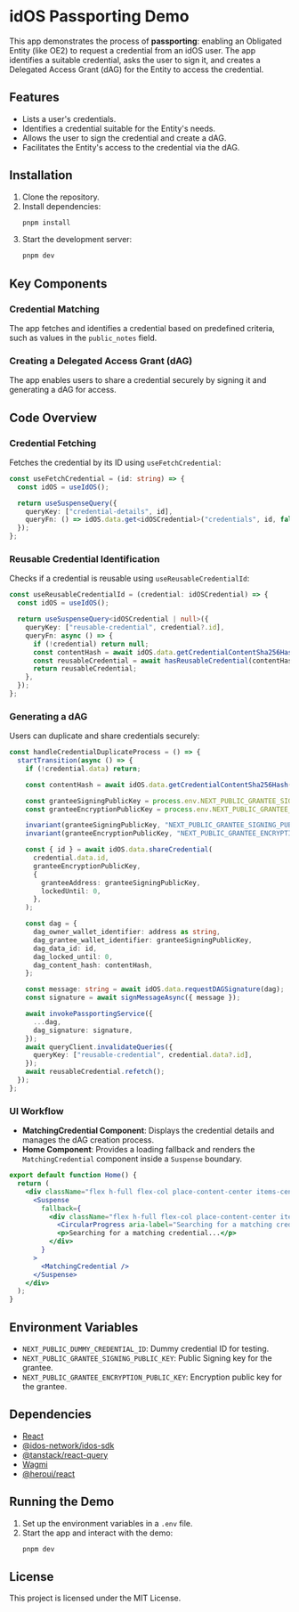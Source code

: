 # idOS Passporting Demo

This app demonstrates the process of **passporting**: enabling an Obligated Entity (like OE2) to request a credential from an idOS user. The app identifies a suitable credential, asks the user to sign it, and creates a Delegated Access Grant (dAG) for the Entity to access the credential.

## Features

- Lists a user's credentials.
- Identifies a credential suitable for the Entity's needs.
- Allows the user to sign the credential and create a dAG.
- Facilitates the Entity's access to the credential via the dAG.

## Installation

1. Clone the repository.
2. Install dependencies:
   ```bash
   pnpm install
   ```
3. Start the development server:
   ```bash
   pnpm dev
   ```

## Key Components

### Credential Matching

The app fetches and identifies a credential based on predefined criteria, such as values in the `public_notes` field.

### Creating a Delegated Access Grant (dAG)

The app enables users to share a credential securely by signing it and generating a dAG for access.

## Code Overview

### Credential Fetching

Fetches the credential by its ID using `useFetchCredential`:

```typescript
const useFetchCredential = (id: string) => {
  const idOS = useIdOS();

  return useSuspenseQuery({
    queryKey: ["credential-details", id],
    queryFn: () => idOS.data.get<idOSCredential>("credentials", id, false),
  });
};
```

### Reusable Credential Identification

Checks if a credential is reusable using `useReusableCredentialId`:

```typescript
const useReusableCredentialId = (credential: idOSCredential) => {
  const idOS = useIdOS();

  return useSuspenseQuery<idOSCredential | null>({
    queryKey: ["reusable-credential", credential?.id],
    queryFn: async () => {
      if (!credential) return null;
      const contentHash = await idOS.data.getCredentialContentSha256Hash(credential.id);
      const reusableCredential = await hasReusableCredential(contentHash);
      return reusableCredential;
    },
  });
};
```

### Generating a dAG

Users can duplicate and share credentials securely:

```typescript
const handleCredentialDuplicateProcess = () => {
  startTransition(async () => {
    if (!credential.data) return;

    const contentHash = await idOS.data.getCredentialContentSha256Hash(credential.data.id);

    const granteeSigningPublicKey = process.env.NEXT_PUBLIC_GRANTEE_SIGNING_PUBLIC_KEY;
    const granteeEncryptionPublicKey = process.env.NEXT_PUBLIC_GRANTEE_ENCRYPTION_PUBLIC_KEY;

    invariant(granteeSigningPublicKey, "NEXT_PUBLIC_GRANTEE_SIGNING_PUBLIC_KEY is not set");
    invariant(granteeEncryptionPublicKey, "NEXT_PUBLIC_GRANTEE_ENCRYPTION_PUBLIC_KEY is not set");

    const { id } = await idOS.data.shareCredential(
      credential.data.id,
      granteeEncryptionPublicKey,
      {
        granteeAddress: granteeSigningPublicKey,
        lockedUntil: 0,
      },
    );

    const dag = {
      dag_owner_wallet_identifier: address as string,
      dag_grantee_wallet_identifier: granteeSigningPublicKey,
      dag_data_id: id,
      dag_locked_until: 0,
      dag_content_hash: contentHash,
    };

    const message: string = await idOS.data.requestDAGSignature(dag);
    const signature = await signMessageAsync({ message });

    await invokePassportingService({
      ...dag,
      dag_signature: signature,
    });
    await queryClient.invalidateQueries({
      queryKey: ["reusable-credential", credential.data?.id],
    });
    await reusableCredential.refetch();
  });
};
```

### UI Workflow

- **MatchingCredential Component**: Displays the credential details and manages the dAG creation process.
- **Home Component**: Provides a loading fallback and renders the `MatchingCredential` component inside a `Suspense` boundary.

```jsx
export default function Home() {
  return (
    <div className="flex h-full flex-col place-content-center items-center gap-4">
      <Suspense
        fallback={
          <div className="flex h-full flex-col place-content-center items-center gap-2">
            <CircularProgress aria-label="Searching for a matching credential..." />
            <p>Searching for a matching credential...</p>
          </div>
        }
      >
        <MatchingCredential />
      </Suspense>
    </div>
  );
}
```

## Environment Variables

- `NEXT_PUBLIC_DUMMY_CREDENTIAL_ID`: Dummy credential ID for testing.
- `NEXT_PUBLIC_GRANTEE_SIGNING_PUBLIC_KEY`: Public Signing key for the grantee.
- `NEXT_PUBLIC_GRANTEE_ENCRYPTION_PUBLIC_KEY`: Encryption public key for the grantee.

## Dependencies

- [React](https://reactjs.org/)
- [@idos-network/idos-sdk](https://www.npmjs.com/package/@idos-network/idos-sdk)
- [@tanstack/react-query](https://tanstack.com/query)
- [Wagmi](https://wagmi.sh/)
- [@heroui/react](https://www.npmjs.com/package/@heroui/react)

## Running the Demo

1. Set up the environment variables in a `.env` file.
2. Start the app and interact with the demo:
   ```bash
   pnpm dev
   ```

## License

This project is licensed under the MIT License.